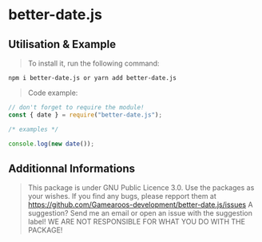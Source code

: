 # better-date.js

## Utilisation & Example

> To install it, run the following command:

```batch
npm i better-date.js or yarn add better-date.js
```

> Code example:

```js
// don't forget to require the module!
const { date } = require("better-date.js");

/* examples */

console.log(new date());
```

>

## Additionnal Informations

> This package is under GNU Public Licence 3.0.
> Use the packages as your wishes.
> If you find any bugs, please repport them at https://github.com/Gamearoos-development/better-date.js/issues
> A suggestion? Send me an email or open an issue with the suggestion label!
> WE ARE NOT RESPONSIBLE FOR WHAT YOU DO WITH THE PACKAGE!
